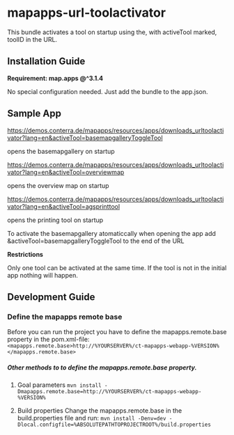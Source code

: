 # mapapps-url-toolactivator
This bundle activates a tool on startup using the, with activeTool marked, toolID in the URL. 

Installation Guide
------------------
**Requirement: map.apps @^3.1.4**

No special configuration needed. Just add the bundle to the app.json.

Sample App
------------------

https://demos.conterra.de/mapapps/resources/apps/downloads_urltoolactivator?lang=en&activeTool=basemapgalleryToggleTool

opens the basemapgallery on startup

https://demos.conterra.de/mapapps/resources/apps/downloads_urltoolactivator?lang=en&activeTool=overviewmap

opens the overview map on startup

https://demos.conterra.de/mapapps/resources/apps/downloads_urltoolactivator?lang=en&activeTool=agsprinttool

opens the printing tool on startup

To activate the basemapgallery atomaticcally when opening the app add &activeTool=basemapgalleryToggleTool to the end of the URL


**Restrictions**

Only one tool can be activated at the same time. If the tool is not in the initial app nothing will happen.

Development Guide
------------------
### Define the mapapps remote base
Before you can run the project you have to define the mapapps.remote.base property in the pom.xml-file:
`<mapapps.remote.base>http://%YOURSERVER%/ct-mapapps-webapp-%VERSION%</mapapps.remote.base>`

##### Other methods to to define the mapapps.remote.base property.
1. Goal parameters
`mvn install -Dmapapps.remote.base=http://%YOURSERVER%/ct-mapapps-webapp-%VERSION%`

2. Build properties
Change the mapapps.remote.base in the build.properties file and run:
`mvn install -Denv=dev -Dlocal.configfile=%ABSOLUTEPATHTOPROJECTROOT%/build.properties`
